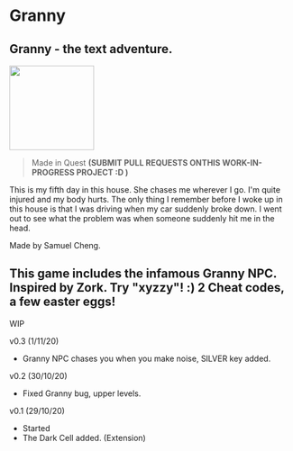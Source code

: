 # Granny
## Granny - the text adventure.
<img src="Granny/untitled.jpg" width="150"/>

> Made in Quest
<b>(SUBMIT PULL REQUESTS ONTHIS WORK-IN-PROGRESS PROJECT :D )</b>

This is my fifth day in this house. She chases me wherever I go. I'm quite injured and my body hurts. The only thing I remember before I woke up in this house is that I was driving when my car suddenly broke down. I went out to see what the problem was when someone suddenly hit me in the head.

Made by Samuel Cheng.

This game includes the infamous Granny NPC. Inspired by Zork.
Try "xyzzy"! :)
2 Cheat codes, a few easter eggs!
----
WIP

v0.3 (1/11/20)
- Granny NPC chases you when you make noise, SILVER key added.

v0.2 (30/10/20)
- Fixed Granny bug, upper levels.

v0.1 (29/10/20)
- Started
- The Dark Cell added. (Extension)
